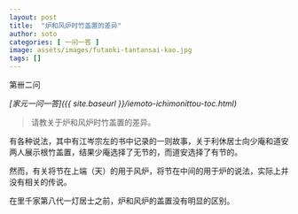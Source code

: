 ```yaml
---
layout: post
title:  "炉和风炉时竹盖置的差异"
author: soto
categories: [ 一问一答 ]
image: assets/images/futaoki-tantansai-kao.jpg
tags: []
---
```


第卌二问

*[家元一问一答]({{ site.baseurl }}/iemoto-ichimonittou-toc.html)*

> 请教关于炉和风炉时竹盖置的差异。

有各种说法，其中有江岑宗左的书中记录的一则故事，关于利休居士向少庵和道安两人展示根竹盖置，结果少庵选择了无节的，而道安选择了有节的。

然而，有关将节在上端（天）的用于风炉，将节在中间的用于炉的说法，实际上并没有相关的传说。

在里千家第八代一灯居士之前，炉和风炉的盖置没有明显的区别。

